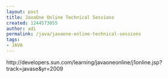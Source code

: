 ```yaml
---
layout: post
title: JavaOne Online Technical Sessions
created: 1244573055
author: adi
permalink: /java/javaone-online-technical-sessions
tags:
- JAVA
---
```

<p>http://developers.sun.com/learning/javaoneonline/j1online.jsp?track=javase&amp;yr=2009</p>
